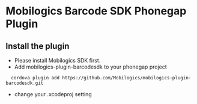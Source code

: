 Mobilogics Barcode SDK Phonegap Plugin
============================
## Install the plugin ##
- Please install Mobilogics SDK first.
- Add mobilogics-plugin-barcodesdk to your phonegap project<br>
```
  cordova plugin add https://github.com/Mobilogics/mobilogics-plugin-barcodesdk.git
```
- change your .xcodeproj setting